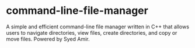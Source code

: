 # command-line-file-manager
A simple and efficient command-line file manager written in C++ that allows users to navigate directories, view files, create directories, and copy or move files. Powered by Syed Amir.

